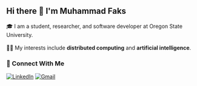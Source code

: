 <h2 align="left">Hi there 👋 I'm Muhammad Faks</h2>

<p align="left">🎓 I am a student, researcher, and software developer at Oregon State University.<br><br>👨‍💻 My interests include <strong>distributed computing</strong> and <strong>artificial intelligence</strong>.</p>

<h3 align="left">🚀 Connect With Me</h3>

[![LinkedIn](https://img.shields.io/badge/LinkedIn-0077B5?style=for-the-badge&logo=linkedin&logoColor=white)](https://www.linkedin.com/in/muhammad-faks/) [![Gmail](https://img.shields.io/badge/Gmail-D14836?style=for-the-badge&logo=gmail&logoColor=white)](mailto:muhammad.faks@gmail.com)
